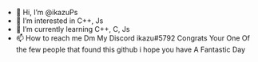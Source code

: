 - 👋 Hi, I’m @ikazuPs
- 👀 I’m interested in C++, Js
- 🌱 I’m currently learning C++, C, Js
- 📫 How to reach me Dm My Discord ikazu#5792
Congrats Your One Of the few people that found this github i hope you have A Fantastic Day
<!---
ikazuPs/ikazuPs is a ✨ special ✨ repository because its `README.md` (this file) appears on your GitHub profile.
You can click the Preview link to take a look at your changes.
--->
